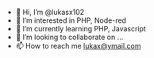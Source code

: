 - 👋 Hi, I’m @lukasx102
- 👀 I’m interested in PHP, Node-red
- 🌱 I’m currently learning PHP, Javascript
- 💞️ I’m looking to collaborate on ...
- 📫 How to reach me lukax@ymail.com

<!---
lukasx102/lukasx102 is a ✨ special ✨ repository because its `README.md` (this file) appears on your GitHub profile.
You can click the Preview link to take a look at your changes.
--->
